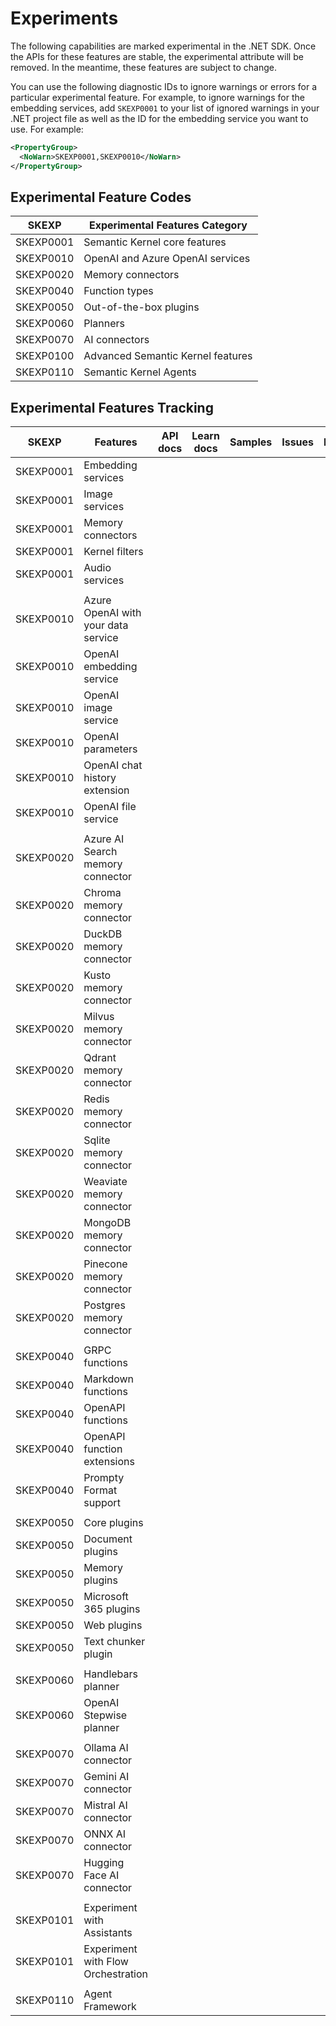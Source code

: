 # Experiments

The following capabilities are marked experimental in the .NET SDK. Once the APIs for these features are stable, the experimental attribute will be removed. In the meantime, these features are subject to change.

You can use the following diagnostic IDs to ignore warnings or errors for a particular experimental feature. For example, to ignore warnings for the embedding services, add `SKEXP0001` to your list of ignored warnings in your .NET project file as well as the ID for the embedding service you want to use. For example:

```xml
<PropertyGroup>
  <NoWarn>SKEXP0001,SKEXP0010</NoWarn>
</PropertyGroup>
```

## Experimental Feature Codes

| SKEXP​    | Experimental Features Category​​  |
|-----------|-----------------------------------|
| SKEXP0001 | Semantic Kernel core features     |
| SKEXP0010 | OpenAI and Azure OpenAI services  |
| SKEXP0020 | Memory connectors                 |
| SKEXP0040 | Function types                    |
| SKEXP0050 | Out-of-the-box plugins            |
| SKEXP0060 | Planners                          |
| SKEXP0070 | AI connectors                     |
| SKEXP0100 | Advanced Semantic Kernel features |
| SKEXP0110 | Semantic Kernel Agents            |

## Experimental Features Tracking

| SKEXP​    | Features​​                          | API docs​​ | Learn docs​​ | Samples​​ | Issues​​ | Implementations​ |
|-----------|-------------------------------------|------------|--------------|-----------|----------|------------------|
| SKEXP0001 | Embedding services                  |            |              |           |          |                  |
| SKEXP0001 | Image services                      |            |              |           |          |                  |
| SKEXP0001 | Memory connectors                   |            |              |           |          |                  |
| SKEXP0001 | Kernel filters                      |            |              |           |          |                  |
| SKEXP0001 | Audio services                      |            |              |           |          |                  |
|           |                                     |            |              |           |          |                  |
| SKEXP0010 | Azure OpenAI with your data service |            |              |           |          |                  |
| SKEXP0010 | OpenAI embedding service            |            |              |           |          |                  |
| SKEXP0010 | OpenAI image service                |            |              |           |          |                  |
| SKEXP0010 | OpenAI parameters                   |            |              |           |          |                  |
| SKEXP0010 | OpenAI chat history extension       |            |              |           |          |                  |
| SKEXP0010 | OpenAI file service                 |            |              |           |          |                  |
|           |                                     |            |              |           |          |                  |
| SKEXP0020 | Azure AI Search memory connector    |            |              |           |          |                  |
| SKEXP0020 | Chroma memory connector             |            |              |           |          |                  |
| SKEXP0020 | DuckDB memory connector             |            |              |           |          |                  |
| SKEXP0020 | Kusto memory connector              |            |              |           |          |                  |
| SKEXP0020 | Milvus memory connector             |            |              |           |          |                  |
| SKEXP0020 | Qdrant memory connector             |            |              |           |          |                  |
| SKEXP0020 | Redis memory connector              |            |              |           |          |                  |
| SKEXP0020 | Sqlite memory connector             |            |              |           |          |                  |
| SKEXP0020 | Weaviate memory connector           |            |              |           |          |                  |
| SKEXP0020 | MongoDB memory connector            |            |              |           |          |                  |
| SKEXP0020 | Pinecone memory connector           |            |              |           |          |                  |
| SKEXP0020 | Postgres memory connector           |            |              |           |          |                  |
|           |                                     |            |              |           |          |                  |
| SKEXP0040 | GRPC functions                      |            |              |           |          |                  |
| SKEXP0040 | Markdown functions                  |            |              |           |          |                  |
| SKEXP0040 | OpenAPI functions                   |            |              |           |          |                  |
| SKEXP0040 | OpenAPI function extensions         |            |              |           |          |                  |
| SKEXP0040 | Prompty Format support              |            |              |           |          |                  |
|           |                                     |            |              |           |          |                  |
| SKEXP0050 | Core plugins                        |            |              |           |          |                  |
| SKEXP0050 | Document plugins                    |            |              |           |          |                  |
| SKEXP0050 | Memory plugins                      |            |              |           |          |                  |
| SKEXP0050 | Microsoft 365 plugins               |            |              |           |          |                  |
| SKEXP0050 | Web plugins                         |            |              |           |          |                  |
| SKEXP0050 | Text chunker plugin                 |            |              |           |          |                  |
|           |                                     |            |              |           |          |                  |
| SKEXP0060 | Handlebars planner                  |            |              |           |          |                  |
| SKEXP0060 | OpenAI Stepwise planner             |            |              |           |          |                  |
|           |                                     |            |              |           |          |                  |
| SKEXP0070 | Ollama AI connector                 |            |              |           |          |                  |
| SKEXP0070 | Gemini AI connector                 |            |              |           |          |                  |
| SKEXP0070 | Mistral AI connector                |            |              |           |          |                  |
| SKEXP0070 | ONNX AI connector                   |            |              |           |          |                  |
| SKEXP0070 | Hugging Face AI connector           |            |              |           |          |                  |
|           |                                     |            |              |           |          |                  |
| SKEXP0101 | Experiment with Assistants          |            |              |           |          |                  |
| SKEXP0101 | Experiment with Flow Orchestration  |            |              |           |          |                  |
|           |                                     |            |              |           |          |                  |
| SKEXP0110 | Agent Framework                     |            |              |           |          |                  |